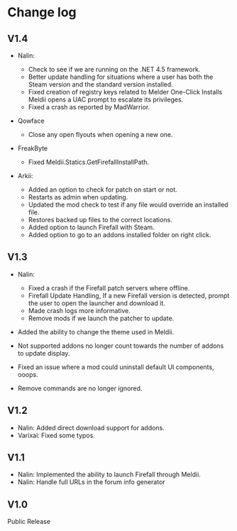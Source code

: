# Change log

V1.4
--
- Nalin:
	- Check to see if we are running on the .NET 4.5 framework.
	- Better update handling for situations where a user has both the Steam version and the standard version installed.
	- Fixed creation of registry keys related to Melder One-Click Installs Meldii opens a UAC prompt to escalate its privileges.
	- Fixed a crash as reported by MadWarrior.

- Qowface 
	- Close any open flyouts when opening a new one.

- FreakByte
	- Fixed Meldii.Statics.GetFirefallInstallPath.

- Arkii:
	- Added an option to check for patch on start or not.
	- Restarts as admin when updating.
	- Updated the mod check to test if any file would override an installed file.
	- Restores backed up files to the correct locations.
	- Added option to launch Firefall with Steam.
	- Added option to go to an addons installed folder on right click.


V1.3
--
- Nalin:
	- Fixed a crash if the Firefall patch servers where offline.
	- Firefall Update Handling, If a new Firefall version is detected, prompt the user to open the launcher and download it.
	- Made crash logs more informative.
	- Remove mods if we launch the patcher to update.
	
- Added the ability to change the theme used in Meldii.
- Not supported addons no longer count towards the number of addons to update display.
- Fixed an issue where a mod could uninstall default UI components, ooops.
- Remove commands are no longer ignored.

V1.2
--
- Nalin: Added direct download support for addons.
- Varixai: Fixed some typos.

V1.1
--
- Nalin: Implemented the ability to launch Firefall through Meldii.
- Nalin: Handle full URLs in the forum info generator


V1.0
--
Public Release